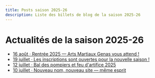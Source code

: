 ```yaml
---
title: Posts saison 2025-26
description: Liste des billets de blog de la saison 2025-26
---
```

# Actualités de la saison 2025-26

- [16 août · Rentrée 2025 — Arts Martiaux Genas vous attend !](/blog/2025-26/2025-08-16-saison-2025)
- [19 juillet · Les inscriptions sont ouvertes pour la nouvelle saison !](/blog/2025-26/2025-07-19-ouverture-inscriptions)
- [12 juillet · Bal des pompiers et feu d'artifice 2025](/blog/2025-26/2025-07-12-bal-pompiers)
- [10 juillet · Nouveau nom, nouveau site — même esprit](/blog/2025-26/2025-07-10-nouveau-nom)
